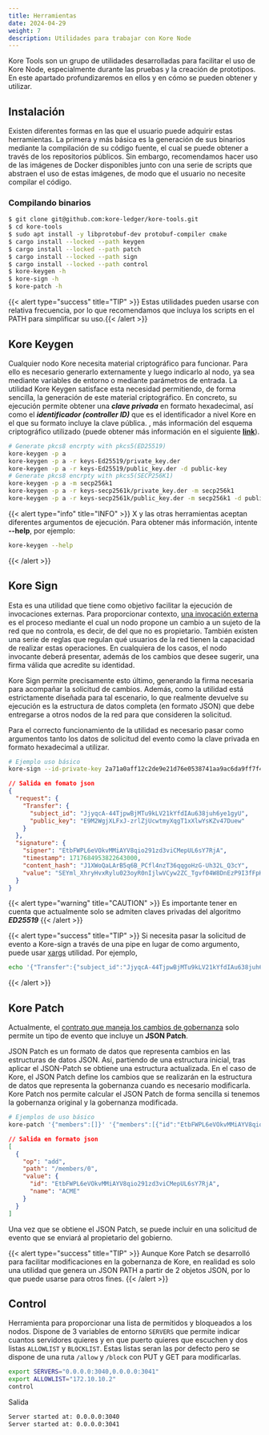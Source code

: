 ```yaml
---
title: Herramientas
date: 2024-04-29
weight: 7
description: Utilidades para trabajar con Kore Node
---
```

Kore Tools son un grupo de utilidades desarrolladas para facilitar el uso de Kore Node, especialmente durante las pruebas y la creación de prototipos. En este apartado profundizaremos en ellos y en cómo se pueden obtener y utilizar.

## Instalación

Existen diferentes formas en las que el usuario puede adquirir estas herramientas. La primera y más básica es la generación de sus binarios mediante la compilación de su código fuente, el cual se puede obtener a través de los repositorios públicos. Sin embargo, recomendamos hacer uso de las imágenes de Docker disponibles junto con una serie de scripts que abstraen el uso de estas imágenes, de modo que el usuario no necesite compilar el código.

### Compilando binarios

```bash
$ git clone git@github.com:kore-ledger/kore-tools.git
$ cd kore-tools
$ sudo apt install -y libprotobuf-dev protobuf-compiler cmake
$ cargo install --locked --path keygen
$ cargo install --locked --path patch
$ cargo install --locked --path sign
$ cargo install --locked --path control
$ kore-keygen -h
$ kore-sign -h
$ kore-patch -h
```

{{< alert type="success"  title="TIP" >}}
Estas utilidades pueden usarse con relativa frecuencia, por lo que recomendamos que incluya los scripts en el PATH para simplificar su uso.{{< /alert >}}

## Kore Keygen

Cualquier nodo Kore necesita material criptográfico para funcionar. Para ello es necesario generarlo externamente y luego indicarlo al nodo, ya sea mediante variables de entorno o mediante parámetros de entrada. La utilidad Kore Keygen satisface esta necesidad permitiendo, de forma sencilla, la generación de este material criptográfico. En concreto, su ejecución permite obtener una ***clave privada*** en formato hexadecimal, así como el ***identificador (controller ID)*** que es el identificador a nivel Kore en el que su formato incluye la clave pública. , más información del esquema criptográfico utilizado (puede obtener más información en el siguiente **[link](../../getting-started/concepts/identifiers/)**).

```bash
# Generate pkcs8 encrpty with pkcs5(ED25519)
kore-keygen -p a
kore-keygen -p a -r keys-Ed25519/private_key.der
kore-keygen -p a -r keys-Ed25519/public_key.der -d public-key
# Generate pkcs8 encrpty with pkcs5(SECP256K1)
kore-keygen -p a -m secp256k1
kore-keygen -p a -r keys-secp2561k/private_key.der -m secp256k1
kore-keygen -p a -r keys-secp2561k/public_key.der -m secp256k1 -d public-key
```

{{< alert type="info"  title="INFO" >}}
X y las otras herramientas aceptan diferentes argumentos de ejecución. Para obtener más información, intente **--help**, por ejemplo:
```bash
kore-keygen --help
```
{{< /alert >}}


## Kore Sign

Esta es una utilidad que tiene como objetivo facilitar la ejecución de invocaciones externas. Para proporcionar contexto, [una invocación externa](../../getting-started/concepts/events/) es el proceso mediante el cual un nodo propone un cambio a un sujeto de la red que no controla, es decir, de del que no es propietario. También existen una serie de reglas que regulan qué usuarios de la red tienen la capacidad de realizar estas operaciones. En cualquiera de los casos, el nodo invocante deberá presentar, además de los cambios que desee sugerir, una firma válida que acredite su identidad.

Kore Sign permite precisamente esto último, generando la firma necesaria para acompañar la solicitud de cambios. Además, como la utilidad está estrictamente diseñada para tal escenario, lo que realmente devuelve su ejecución es la estructura de datos completa (en formato JSON) que debe entregarse a otros nodos de la red para que consideren la solicitud.

Para el correcto funcionamiento de la utilidad es necesario pasar como argumentos tanto los datos de solicitud del evento como la clave privada en formato hexadecimal a utilizar.

```bash
# Ejemplo uso básico
kore-sign --id-private-key 2a71a0aff12c2de9e21d76e0538741aa9ac6da9ff7f467cf8b7211bd008a3198 '{"Transfer":{"subject_id":"JjyqcA-44TjpwBjMTu9kLV21kYfdIAu638juh6ye1gyU","public_key":"E9M2WgjXLFxJ-zrlZjUcwtmyXqgT1xXlwYsKZv47Duew"}}'
```

```json
// Salida en fomato json
{
  "request": {
    "Transfer": {
      "subject_id": "JjyqcA-44TjpwBjMTu9kLV21kYfdIAu638juh6ye1gyU",
      "public_key": "E9M2WgjXLFxJ-zrlZjUcwtmyXqgT1xXlwYsKZv47Duew"
    }
  },
  "signature": {
    "signer": "EtbFWPL6eVOkvMMiAYV8qio291zd3viCMepUL6sY7RjA",
    "timestamp": 1717684953822643000,
    "content_hash": "J1XWoQaLArB5q6B_PCfl4nzT36qqgoHzG-Uh32L_Q3cY",
    "value": "SEYml_XhryHvxRylu023oyR0nIjlwVCyw2ZC_Tgvf04W8DnEzP9I3fFpHIc0eHrp46Exk8WIlG6fT1qp1bg1WgAg"
  }
}
```

{{< alert type="warning"  title="CAUTION" >}}
Es importante tener en cuenta que actualmente solo se admiten claves privadas del algoritmo ***ED25519***
{{< /alert >}}


{{< alert type="success"  title="TIP" >}}
Si necesita pasar la solicitud de evento a Kore-sign a través de una pipe en lugar de como argumento, puede usar [xargs](https://man7.org/linux/man-pages/man1/xargs.1.html ) utilidad. Por ejemplo,
```bash
echo '{"Transfer":{"subject_id":"JjyqcA-44TjpwBjMTu9kLV21kYfdIAu638juh6ye1gyU","public_key":"E9M2WgjXLFxJ-zrlZjUcwtmyXqgT1xXlwYsKZv47Duew"}}' | xargs -0 -I {} kore-sign --id-private-key 2a71a0aff12c2de9e21d76e0538741aa9ac6da9ff7f467cf8b7211bd008a3198 {}
```
{{< /alert >}}

## Kore Patch
Actualmente, el [contrato que maneja los cambios de gobernanza](../governance/schema/) solo permite un tipo de evento que incluye un **JSON Patch**.

JSON Patch es un formato de datos que representa cambios en las estructuras de datos JSON. Así, partiendo de una estructura inicial, tras aplicar el JSON-Patch se obtiene una estructura actualizada. En el caso de Kore, el JSON Patch define los cambios que se realizarán en la estructura de datos que representa la gobernanza cuando es necesario modificarla. Kore Patch nos permite calcular el JSON Patch de forma sencilla si tenemos la gobernanza original y la gobernanza modificada.

```bash
# Ejemplos de uso básico
kore-patch '{"members":[]}' '{"members":[{"id":"EtbFWPL6eVOkvMMiAYV8qio291zd3viCMepUL6sY7RjA","name":"ACME"}]}'
```

```json
// Salida en formato json
[
  {
    "op": "add",
    "path": "/members/0",
    "value": {
      "id": "EtbFWPL6eVOkvMMiAYV8qio291zd3viCMepUL6sY7RjA",
      "name": "ACME"
    }
  }
]
```

Una vez que se obtiene el JSON Patch, se puede incluir en una solicitud de evento que se enviará al propietario del gobierno.

{{< alert type="success"  title="TIP" >}}
Aunque Kore Patch se desarrolló para facilitar modificaciones en la gobernanza de Kore, en realidad es solo una utilidad que genera un JSON PATH a partir de 2 objetos JSON, por lo que puede usarse para otros fines.
{{< /alert >}}

## Control
Herramienta para proporcionar una lista de permitidos y bloqueados a los nodos. Dispone de 3 variables de entorno `SERVERS` que permite indicar cuantos servidores quieres y en que puerto quieres que escuchen y dos listas `ALLOWLIST` y `BLOCKLIST`. Estas listas seran las por defecto pero se dispone de una ruta `/allow` y `/block` con PUT y GET para modificarlas. 

```bash
export SERVERS="0.0.0.0:3040,0.0.0.0:3041"
export ALLOWLIST="172.10.10.2"
control
```
Salida
```bash
Server started at: 0.0.0.0:3040
Server started at: 0.0.0.0:3041
```